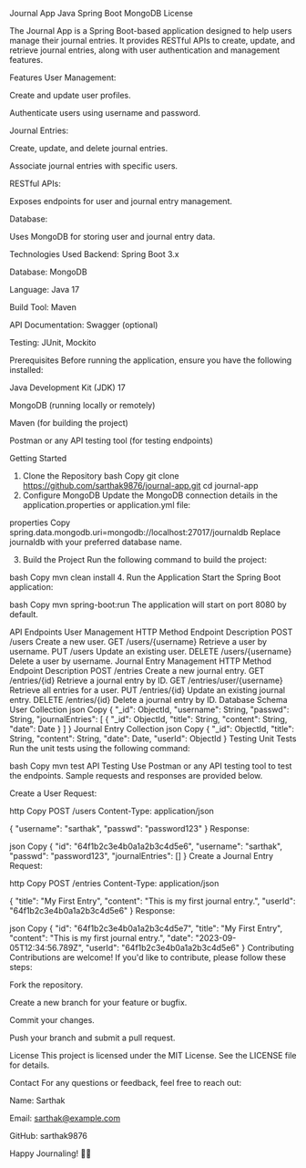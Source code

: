 Journal App
Java
Spring Boot
MongoDB
License

The Journal App is a Spring Boot-based application designed to help users manage their journal entries. It provides RESTful APIs to create, update, and retrieve journal entries, along with user authentication and management features.

Features
User Management:

Create and update user profiles.

Authenticate users using username and password.

Journal Entries:

Create, update, and delete journal entries.

Associate journal entries with specific users.

RESTful APIs:

Exposes endpoints for user and journal entry management.

Database:

Uses MongoDB for storing user and journal entry data.

Technologies Used
Backend: Spring Boot 3.x

Database: MongoDB

Language: Java 17

Build Tool: Maven

API Documentation: Swagger (optional)

Testing: JUnit, Mockito

Prerequisites
Before running the application, ensure you have the following installed:

Java Development Kit (JDK) 17

MongoDB (running locally or remotely)

Maven (for building the project)

Postman or any API testing tool (for testing endpoints)

Getting Started
1. Clone the Repository
bash
Copy
git clone https://github.com/sarthak9876/journal-app.git
cd journal-app
2. Configure MongoDB
Update the MongoDB connection details in the application.properties or application.yml file:

properties
Copy
spring.data.mongodb.uri=mongodb://localhost:27017/journaldb
Replace journaldb with your preferred database name.

3. Build the Project
Run the following command to build the project:

bash
Copy
mvn clean install
4. Run the Application
Start the Spring Boot application:

bash
Copy
mvn spring-boot:run
The application will start on port 8080 by default.

API Endpoints
User Management
HTTP Method	Endpoint	Description
POST	/users	Create a new user.
GET	/users/{username}	Retrieve a user by username.
PUT	/users	Update an existing user.
DELETE	/users/{username}	Delete a user by username.
Journal Entry Management
HTTP Method	Endpoint	Description
POST	/entries	Create a new journal entry.
GET	/entries/{id}	Retrieve a journal entry by ID.
GET	/entries/user/{username}	Retrieve all entries for a user.
PUT	/entries/{id}	Update an existing journal entry.
DELETE	/entries/{id}	Delete a journal entry by ID.
Database Schema
User Collection
json
Copy
{
  "_id": ObjectId,
  "username": String,
  "passwd": String,
  "journalEntries": [
    {
      "_id": ObjectId,
      "title": String,
      "content": String,
      "date": Date
    }
  ]
}
Journal Entry Collection
json
Copy
{
  "_id": ObjectId,
  "title": String,
  "content": String,
  "date": Date,
  "userId": ObjectId
}
Testing
Unit Tests
Run the unit tests using the following command:

bash
Copy
mvn test
API Testing
Use Postman or any API testing tool to test the endpoints. Sample requests and responses are provided below.

Create a User
Request:

http
Copy
POST /users
Content-Type: application/json

{
  "username": "sarthak",
  "passwd": "password123"
}
Response:

json
Copy
{
  "id": "64f1b2c3e4b0a1a2b3c4d5e6",
  "username": "sarthak",
  "passwd": "password123",
  "journalEntries": []
}
Create a Journal Entry
Request:

http
Copy
POST /entries
Content-Type: application/json

{
  "title": "My First Entry",
  "content": "This is my first journal entry.",
  "userId": "64f1b2c3e4b0a1a2b3c4d5e6"
}
Response:

json
Copy
{
  "id": "64f1b2c3e4b0a1a2b3c4d5e7",
  "title": "My First Entry",
  "content": "This is my first journal entry.",
  "date": "2023-09-05T12:34:56.789Z",
  "userId": "64f1b2c3e4b0a1a2b3c4d5e6"
}
Contributing
Contributions are welcome! If you'd like to contribute, please follow these steps:

Fork the repository.

Create a new branch for your feature or bugfix.

Commit your changes.

Push your branch and submit a pull request.

License
This project is licensed under the MIT License. See the LICENSE file for details.

Contact
For any questions or feedback, feel free to reach out:

Name: Sarthak

Email: sarthak@example.com

GitHub: sarthak9876

Happy Journaling! 📔✨

